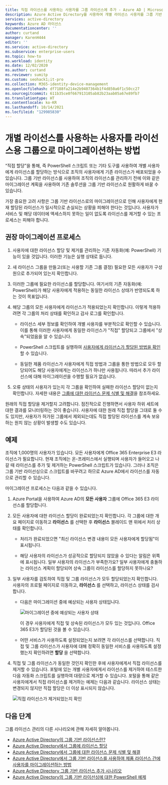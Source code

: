 ```yaml
---
title: 직접 라이선스를 사용하는 사용자를 그룹 라이선스에 추가 - Azure AD | Microsoft Docs
description: Azure Active Directory를 사용하여 개별 라이선스 사용자를 그룹 기반 라이선스로 마이그레이션하는 방법
services: active-directory
keywords: Azure AD 라이선스
documentationcenter: ''
author: curtand
manager: KarenH444
editor: ''
ms.service: active-directory
ms.subservice: enterprise-users
ms.topic: how-to
ms.workload: identity
ms.date: 12/02/2020
ms.author: curtand
ms.reviewer: sumitp
ms.custom: seohack1;it-pro
ms.collection: M365-identity-device-management
ms.openlocfilehash: df7188fa214e2b9407364b1f4d850a6f1c50cc27
ms.sourcegitcommit: 611b35ce0f667913105ab82b23aab05a67e89fb7
ms.translationtype: HT
ms.contentlocale: ko-KR
ms.lasthandoff: 10/14/2021
ms.locfileid: "129985830"
---
```

# <a name="how-to-migrate-users-with-individual-licenses-to-groups-for-licensing"></a>개별 라이선스를 사용하는 사용자를 라이선스용 그룹으로 마이그레이션하는 방법

“직접 할당”을 통해, 즉 PowerShell 스크립트 또는 기타 도구를 사용하여 개별 사용자에게 라이선스를 할당하는 방식으로 조직의 사용자에게 기존 라이선스가 배포되었을 수 있습니다. 그룹 기반 라이선스를 사용하여 조직의 라이선스를 관리하기 전에 이와 같은 마이그레이션 계획을 사용하여 기존 솔루션을 그룹 기반 라이선스로 원활하게 바꿀 수 있습니다.

가장 중요한 고려 사항은 그룹 기반 라이선스로의 마이그레이션으로 인해 사용자에게 현재 할당된 라이선스가 일시적으로 손실되는 상황을 피해야 한다는 것입니다. 사용자가 서비스 및 해당 데이터에 액세스하지 못하는 일이 없도록 라이선스를 제거할 수 있는 프로세스는 피해야 합니다.

## <a name="recommended-migration-process"></a>권장 마이그레이션 프로세스

1. 사용자에 대한 라이선스 할당 및 제거를 관리하는 기존 자동화(예: PowerShell) 기능이 있을 것입니다. 이러한 기능은 실행 상태로 둡니다.

1. 새 라이선스 그룹을 만들고(또는 사용할 기존 그룹 결정) 필요한 모든 사용자가 구성원으로 추가되어 있는지 확인합니다.

1. 이러한 그룹에 필요한 라이선스를 할당합니다. 여기서의 기존 자동화(예: PowerShell)가 해당 사용자에게 적용하는 동일한 라이선스 상태가 반영되도록 하는 것이 목표입니다.

1. 해당 그룹의 모든 사용자에게 라이선스가 적용되었는지 확인합니다. 이렇게 적용하려면 각 그룹의 처리 상태를 확인하고 감사 로그를 확인합니다.

   - 라이선스 세부 정보를 확인하여 개별 사용자를 부분적으로 확인할 수 있습니다. 이를 통해 이러한 사용자에게 동일한 라이선스가 "직접" 할당되고 그룹에서 "상속"되었음을 알 수 있습니다.

   - PowerShell 스크립트를 실행하여 [사용자에게 라이선스가 할당된 방법을 확인](licensing-group-advanced.md#use-powershell-to-see-who-has-inherited-and-direct-licenses)할 수 있습니다.

   - 동일한 제품 라이선스가 사용자에게 직접 방법과 그룹을 통한 방법으로 모두 할당되어도 해당 사용자에게는 라이선스가 하나만 사용됩니다. 따라서 추가 라이선스에 대해 마이그레이션을 수행할 필요가 없습니다.

1. 오류 상태의 사용자가 있는지 각 그룹을 확인하여 실패한 라이선스 할당이 없는지 확인합니다. 자세한 내용은 [그룹에 대한 라이선스 문제 식별 및 해결](licensing-groups-resolve-problems.md)을 참조하세요.

원래의 직접 할당을 제거할지 고려합니다. 점진적으로 진행하면서 사용자 하위 세트에 대한 결과를 모니터링하는 것이 좋습니다. 사용자에 대한 원래 직접 할당을 그대로 둘 수도 있지만, 사용자가 허가된 그룹에서 제외되는데도 직접 할당된 라이선스를 계속 보유하는 원치 않는 상황이 발생할 수도 있습니다.

## <a name="an-example"></a>예제

조직에 1,000명의 사용자가 있습니다. 모든 사용자에게 Office 365 Enterprise E3 라이선스가 필요합니다. 현재 조직에는 온-프레미스에서 실행되며 사용자가 들어오고 나갈 때 라이선스를 추가 및 제거하는 PowerShell 스크립트가 있습니다. 그러나 조직은 그룹 기반 라이선싱으로 스크립트를 바꾸려고 하므로 Azure AD에서 라이선스를 자동으로 관리할 수 있습니다.

마이그레이션 프로세스는 다음과 같을 수 있습니다.

1. Azure Portal을 사용하여 Azure AD의 **모든 사용자** 그룹에 Office 365 E3 라이선스를 할당합니다.

1. 모든 사용자에 대한 라이선스 할당이 완료되었는지 확인합니다. 각 그룹에 대한 개요 페이지로 이동하고 **라이선스** 를 선택한 후 **라이선스** 블레이드 맨 위에서 처리 상태를 확인합니다.

   - 처리가 완료되었으면 "최신 라이선스 변경 내용이 모든 사용자에게 할당됨"이 표시됩니다.

   - 해당 사용자의 라이선스가 성공적으로 할당되지 않았을 수 있다는 알림은 위쪽에 표시됩니다. 일부 사용자의 라이선스가 부족한가요? 일부 사용자에게 충돌하는 라이선스 계획이 할당되어 상속 그룹이 라이선스를 할당하지 못하나요?

1. 일부 사용자를 검토하여 직접 및 그룹 라이선스가 모두 할당되었는지 확인합니다. 사용자의 프로필 페이지로 이동하고, **라이선스** 를 선택하고, 라이선스 상태를 검사합니다.

   - 다음은 마이그레이션 중에 예상되는 사용자 상태입니다.

      ![마이그레이션 중에 예상되는 사용자 상태](./media/licensing-groups-migrate-users/expected-user-state.png)

     이 경우 사용자에게 직접 및 상속된 라이선스가 모두 있는 것입니다. Office 365 E3가 할당된 것을 볼 수 있습니다.

   - 어떤 서비스가 사용하도록 설정되었는지 보려면 각 라이선스를 선택합니다. 직접 및 그룹 라이선스가 사용자에 대해 정확히 동일한 서비스를 사용하도록 설정했는지 확인하려면 **할당** 을 선택합니다.

1. 직접 및 그룹 라이선스가 동일한 것인지 확인한 후에 사용자에게서 직접 라이선스를 제거할 수 있습니다. 포털에 있는 개별 사용자에게서 라이선스를 제거하여 테스트한 다음 자동화 스크립트를 실행하여 대량으로 제거할 수 있습니다. 포털을 통해 같은 사용자에게서 직접 라이선스를 제거하는 예제는 다음과 같습니다. 라이선스 상태는 변경되지 않지만 직접 할당은 더 이상 표시되지 않습니다.

   ![직접 라이선스가 제거되었는지 확인](./media/licensing-groups-migrate-users/direct-licenses-removed.png)

## <a name="next-steps"></a>다음 단계

그룹 라이선스 관리의 다른 시나리오에 관해 자세히 알아봅니다.

- [Azure Active Directory의 그룹 기반 라이선스란?](../fundamentals/active-directory-licensing-whatis-azure-portal.md)
- [Azure Active Directory에서 그룹에 라이선스 할당](licensing-groups-assign.md)
- [Azure Active Directory에서 그룹에 대한 라이선스 문제 식별 및 해결](licensing-groups-resolve-problems.md)
- [Azure Active Directory에서 그룹 기반 라이선스를 사용하여 제품 라이선스 간에 사용자를 마이그레이션하는 방법](licensing-groups-change-licenses.md)
- [Azure Active Directory 그룹 기반 라이선스 추가 시나리오](licensing-group-advanced.md)
- [Azure Active Directory의 그룹 기반 라이선싱에 대한 PowerShell 예제](licensing-ps-examples.md)
